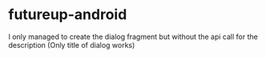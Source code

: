 # futureup-android


I only managed to create the dialog fragment but without the api call for the description (Only title of dialog works)
